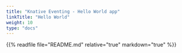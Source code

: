 ```yaml
---
title: "Knative Eventing - Hello World app"
linkTitle: "Hello World"
weight: 10
type: "docs"
---
```


{{% readfile file="README.md" relative="true" markdown="true" %}}
